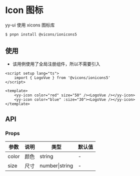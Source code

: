 # Icon 图标

yy-ui 使用 xicons 图标库

```
$ pnpn install @vicons/ionicons5
```

## 使用

- 该用例使用了全局注册组件，所以不需要引入

<script setup lang="ts">
	import { LogoVue } from '@vicons/ionicons5'
</script>

<yy-icon color="red" :size="20"><LogoVue /></yy-icon>
<yy-icon color="blue" :size="30"><LogoVue /></yy-icon>

```vue
<script setup lang="ts">
	import { LogoVue } from '@vicons/ionicons5'
</script>

<template>
	<yy-icon color="red" size="50" /><LogoVue /></yy-icon>
	<yy-icon color="blue" :size="30"><LogoVue /></yy-icon>
</template>
```

## API

### Props

| 参数  | 说明 | 类型           | 默认值 |
| ----- | ---- | -------------- | ------ |
| color | 颜色 | string         | -      |
| size  | 尺寸 | number\|string | -      |
